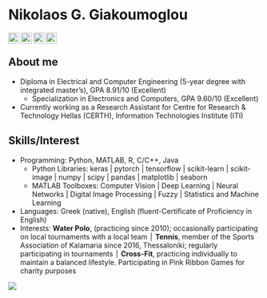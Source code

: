 # Nikolaos G. Giakoumoglou
<p align="left">
<a target="_blank" href="https://www.linkedin.com/in/nikolaos-giakoumoglou/">
  <img align="left" alt="LinkdeIN" width="22px" src="https://cdn.jsdelivr.net/npm/simple-icons@v3/icons/linkedin.svg" />
</a>
<a target="_blank" href="https://www.instagram.com/nikos.giakoumoglou/">
  <img align="left" alt="Instagram" width="22px" src="https://cdn.jsdelivr.net/npm/simple-icons@v3/icons/instagram.svg" />
</a>
<a target="_blank" href="mailto:ngiakoumoglou@hotmail.com">
  <img align="left" alt="Gmail" width="22px" src="https://cdn.jsdelivr.net/npm/simple-icons@v3/icons/gmail.svg" />
</a>
<a target="_blank" href="https://www.facebook.com/n1kolaos.giakoumoglou/">
  <img align="left" alt="Facebook" width="22px" src="https://cdn.jsdelivr.net/npm/simple-icons@v3/icons/facebook.svg" />
</a> </p>  
<br/>

## About me
- Diploma in Electrical and Computer Engineering (5-year degree with integrated master’s), GPA 8.91/10 (Excellent)
  - Specialization in Electronics and Computers, GPA 9.60/10 (Excellent)
- Currently working as a Research Assistant for Centre for Research & Technology Hellas (CERTH), Information Technologies Institute (ITI)

## Skills/Interest
- Programming: Python, MATLAB, R, C/C++, Java <br/>
  - Python Libraries: keras | pytorch | tensorflow | scikit-learn | scikit-image | numpy | scipy | pandas | matplotlib | seaborn <br/>
  - MATLAB Toolboxes: Computer Vision | Deep Learning | Neural Networks | Digital Image Processing | Fuzzy | Statistics and Machine Learning <br/>
- Languages:  Greek (native), English (fluent-Certificate of Proficiency in English) <br/>
- Interests: **Water Polo**, (practicing since 2010); occasionally participating on local tournaments with a local team ׀ **Tennis**, member of the Sports Association of Kalamaria since 2016, Thessaloniki; regularly participating in tournaments ׀ **Cross-Fit**, practicing individually to maintain a balanced lifestyle. Participating in Pink Ribbon Games for charity purposes <br/>

<div>
<img align="rigth" src="https://github-readme-stats.vercel.app/api/top-langs/?username=giakou4&layout=compact" />
<div/>
